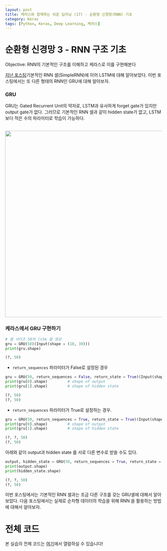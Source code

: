 ```yaml
---
layout: post
title: 케라스와 함께하는 쉬운 딥러닝 (17) - 순환형 신경망(RNN) 기초
category: Keras
tags: [Python, Keras, Deep Learning, 케라스]
---
```


# 순환형 신경망 3 - RNN 구조 기초

Objective: RNN의 기본적인 구조를 이해하고 케라스로 이를 구현해본다

[지난 포스팅](https://buomsoo-kim.github.io/keras/2019/06/25/Easy-deep-learning-with-Keras-16.md/)기본적인 RNN 셀(SimpleRNN)에 이어 LSTM에 대해 알아보았다. 이번 포스팅에서는 또 다른 형태의 RNN인 GRU에 대해 알아보자.

### GRU

GRU는 Gated Recurrent Unit의 약자로, LSTM과 유사하게 forget gate가 있지만 output gate가 없다. 그러므로 기본적인 RNN 셀과 같이 hidden state가 없고, LSTM보다 적은 수의 파라미터로 학습이 가능하다.


<p align = "center"><br>
<img src ="https://upload.wikimedia.org/wikipedia/commons/thumb/3/37/Gated_Recurrent_Unit%2C_base_type.svg/220px-Gated_Recurrent_Unit%2C_base_type.svg.png" width = "600px"/>
</p>

### 케라스에서 GRU 구현하기

```python
# 셀 사이즈 50의 lstm 셀 생성
gru = GRU(50)(Input(shape = (10, 30)))
print(gru.shape)
```

```python
(?, 50)
```

- ```return_sequences``` 파라미터가 False로 설정된 경우

```python
gru = GRU(50, return_sequences = False, return_state = True)(Input(shape = (10, 30)))
print(gru[0].shape)         # shape of output
print(gru[1].shape)         # shape of hidden state
```

```python
(?, 50)
(?, 50)
```

- ```return_sequences``` 파라미터가 True로 설정하는 경우.

```python
gru = GRU(50, return_sequences = True, return_state = True)(Input(shape = (10, 30)))
print(gru[0].shape)         # shape of output
print(gru[1].shape)         # shape of hidden state
```

```python
(?, ?, 50)
(?, 50)
```

아래와 같이 output과 hidden state 를 서로 다른 변수로 받을 수도 있다.

```python
output, hidden_state = GRU(50, return_sequences = True, return_state = True)(Input(shape = (10, 30)))
print(output.shape)
print(hidden_state.shape)
```

```python
(?, ?, 50)
(?, 50)
```

이번 포스팅에서는 기본적인 RNN 셀과는 조금 다른 구조를 갖는 GRU셀에 대해서 알아보았다. 다음 포스팅에서는 실제로 순차형 데이터의 학습을 위해 RNN 을 활용하는 방법에 대해서 알아보자.

# 전체 코드

본 실습의 전체 코드는 [여기](https://github.com/buomsoo-kim/Easy-deep-learning-with-Keras/blob/master/3.%20RNN/1-Basic-RNN/0-understanding-rnn-structure.ipynb)에서 열람하실 수 있습니다!
